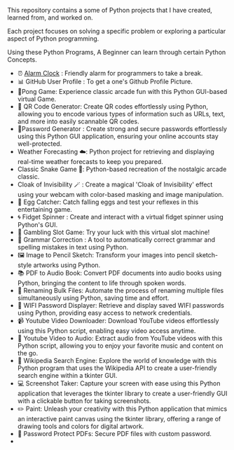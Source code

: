 This repository contains a some of Python projects that I have created, learned from, and worked on.

Each project focuses on solving a specific problem or exploring a particular aspect of Python programming.

Using these Python Programs, A Beginner can learn through certain Python Concepts. 


* ⏰ [Alarm Clock](https://github.com/Gokul-Raja84/Python-Projects/tree/main/Alarm%20Clock) : Friendly alarm for programmers to take a break.
* 📊 GitHub User Profile : To get a one's Github Profile Picture.
* 🏓Pong Game: Experience classic arcade fun with this Python GUI-based virtual Game.
* 🔗 QR Code Generator: Create QR codes effortlessly using Python, allowing you to encode various types of information such as URLs, text, and more into easily scannable QR codes.
* 🔐Password Generator : Create strong and secure passwords effortlessly using this Python GUI application, ensuring your online accounts stay well-protected.
* Weather Forecasting ☁️: Python project for retrieving and displaying real-time weather forecasts to keep you prepared.
* Classic Snake Game 🐍: Python-based recreation of the nostalgic arcade classic.
* Cloak of Invisibility 🪄 : Create a magical 'Cloak of Invisibility' effect using your webcam with color-based masking and image manipulation.
* 🥚 Egg Catcher: Catch falling eggs and test your reflexes in this entertaining game.
* 🌀 Fidget Spinner : Create and interact with a virtual fidget spinner using Python's GUI.
* 🎰 Gambling Slot Game: Try your luck with this virtual slot machine!
* 📝 Grammar Correction : A tool to automatically correct grammar and spelling mistakes in text using Python.
* 🖼️ Image to Pencil Sketch: Transform your images into pencil sketch-style artworks using Python.
* 📚 PDF to Audio Book: Convert PDF documents into audio books using Python, bringing the content to life through spoken words.
* 🔄 Renaming Bulk Files: Automate the process of renaming multiple files simultaneously using Python, saving time and effort.
* 📶 WIFI Password Displayer: Retrieve and display saved WIFI passwords using Python, providing easy access to network credentials.
* 📹 Youtube Video Downloader: Download YouTube videos effortlessly using this Python script, enabling easy video access anytime.
* 🎵 Youtube Video to Audio: Extract audio from YouTube videos with this Python script, allowing you to enjoy your favorite music and content on the go.
* 📖 Wikipedia Search Engine: Explore the world of knowledge with this Python program that uses the Wikipedia API to create a user-friendly search engine within a tkinter 
  GUI.
* 💻 Screenshot Taker: Capture your screen with ease using this Python application that leverages the tkinter library to create a user-friendly GUI with a clickable button for taking screenshots.
* ✏️ Paint: Unleash your creativity with this Python application that mimics an interactive paint canvas using the tkinter library, offering a range of drawing tools and colors for digital artwork.
* 🔑 Password Protect PDFs: Secure PDF files with custom password.
* 
